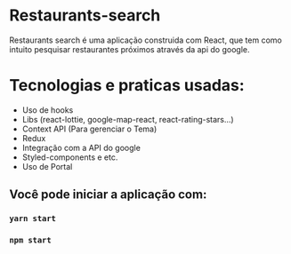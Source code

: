 # Restaurants-search
Restaurants search é uma aplicação construida com React, que tem como intuito pesquisar restaurantes próximos através da api do google.

# Tecnologias e praticas usadas: 
  -  Uso de hooks
  -  Libs (react-lottie, google-map-react, react-rating-stars...)
  -  Context API (Para gerenciar o Tema)
  -  Redux
  -  Integração com a API do google
  -  Styled-components  e etc.
  -  Uso de Portal

## Você pode iniciar a aplicação com:

### `yarn start`

### `npm start`

##

